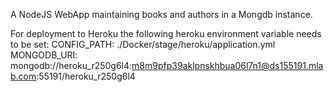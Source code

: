 A NodeJS WebApp maintaining books and authors in a Mongdb instance.

For deployment to Heroku the following heroku environment variable needs to be set:
CONFIG_PATH: ./Docker/stage/heroku/application.yml
MONGODB_URI: mongodb://heroku_r250g6l4:m8m9pfp39aklpnskhbua06l7n1@ds155191.mlab.com:55191/heroku_r250g6l4
